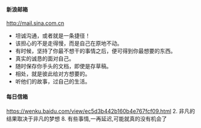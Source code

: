 #### 新浪邮箱
http://mail.sina.com.cn
- 坦诚沟通，或者就是一条捷径！
- 该担心的不是走得慢，而是自己在原地不动。
- 有时候，坚持了你最不想干的事情之后，便可得到你最想要的东西。
- 真实的诚恳的面对自己。
- 随时保存你手头的文档，即使是存草稿。
- 相处，就是彼此给对方想要的。
- 听他们的故事，过自己的生活。
#### 每日信箱
https://wenku.baidu.com/view/ec5d3b442b160b4e767fcf09.html
2. 非凡的结果取决于非凡的梦想
8. 有些事情,一再延迟,可能就真的没有机会了
